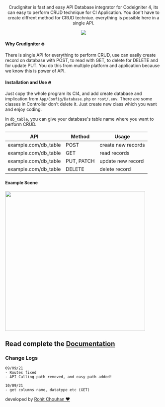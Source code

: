 
<p align="center">Crudigniter is fast and easy API Database integrator  for Codeigniter 4, its can easy to perform CRUD technique for CI Application. You don't have to create diffrent method for CRUD techniue. everything is possible here in a single API.</p>
 
<p align="center"><img src="https://github.com/rohit-chouhan/crudigniter/blob/main/ci.jpg?raw=true"/></p>

#### Why Crudigniter 🔥
There is single API for everything to perform CRUD, use can easily create record on database with POST, to read with GET, to delete for DELETE and for update PUT. You do this from multiple platform and application because we know this is power of API.

#### Installation and Use 🔥
Just copy the whole program its CI4, and add create database and implication from `App/Config/Database.php` or `root/.env`. There are some classes in Controller don't delete it. Just create new class which you want and enjoy coding.

in `db_table`, you can give your database's table name where you want to perform CRUD.

|API|Method| Usage|
|-|-|-|
|example.com/db_table| POST | create new records|
|example.com/db_table| GET | read records|
|example.com/db_table| PUT, PATCH | update new record|
|example.com/db_table| DELETE | delete record|

#### Example Scene
<p align="left"><img width="450" src="https://github.com/rohit-chouhan/crudigniter/blob/main/crud-working.png?raw=true"/></p>

<h2>Read complete the <a href="https://github.com/rohit-chouhan/crudigniter/blob/master/DOCS.md">Documentation</a></h2>
 

### Change Logs
```
09/09/21
- Routes fixed
- API Calling path removed, and easy path added!

10/09/21
- get columns name, datatype etc (GET)
```

developed by <a href="https://linkedin.com/in/itsrohitchouhan">Rohit Chouhan ❤️</a>

